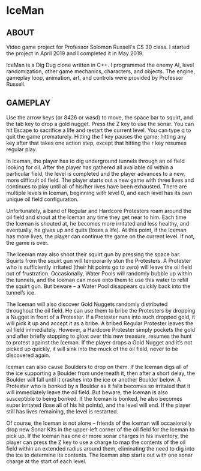 # IceMan

ABOUT
------
Video game project for Professor Solomon Russell's CS 30 class. I started the project in April 2019 and I completed it in May 2019. 

IceMan is a Dig Dug clone written in C++.  I programmed the enemy AI, level randomization, other game mechanics, characters, and objects. The engine, gameplay loop, animation, art, and controls were provided by Professor Russell.


GAMEPLAY
--------
Use the arrow keys (or 8426 or wasd) to move, the space bar to squirt, and the tab key to drop a gold nugget. Press the Z key to use the sonar. You can hit Escape to sacrifice a life and restart the current level. You can type q to quit the game prematurely. Hitting the f key pauses the game; hitting any key after that takes one action step, except that hitting the r key resumes regular play.

In Iceman, the player has to dig underground tunnels through an oil field looking for oil. After the player has gathered all available oil within a particular field, the level is completed and the player advances to a new, more difficult oil field. The player starts out a new game with three lives and continues to play until all of his/her lives have been exhausted. There are multiple levels in Iceman, beginning with level 0, and each level has its own unique oil field configuration.

Unfortunately, a band of Regular and Hardcore Protesters roam around the oil field and shout at the Iceman any time they get near to him. Each time the Iceman is shouted at, he becomes more irritated and less healthy, and eventually, he gives up and quits (loses a life). At this point, if the Iceman has more lives, the player can continue the game on the current level. If not, the game is over.

The Iceman may also shoot their squirt gun by pressing the space bar. Squirts from the squirt gun will temporarily stun the Protesters. A Protester who is sufficiently irritated (their hit points go to zero) will leave the oil field out of frustration. Occasionally, Water Pools will randomly bubble up within the tunnels, and the Iceman can move onto them to use this water to refill the squirt gun. But beware – a Water Pool disappears quickly back into the tunnel’s ice.

The Iceman will also discover Gold Nuggets randomly distributed throughout the oil field. He can use them to bribe the Protesters by dropping a Nugget in front of a Protester. If a Protester runs into such dropped gold, it will pick it up and accept it as a bribe. A bribed Regular Protester leaves the oil field immediately. However, a Hardcore Protester simply pockets the gold and after briefly stopping to gloat over this new treasure, resumes the hunt to protest against the Iceman. If the player drops a Gold Nugget and it’s not picked up quickly, it will sink into the muck of the oil field, never to be discovered again.

Iceman can also cause Boulders to drop on them. If the Iceman digs all of the ice supporting a Boulder from underneath it, then after a short delay, the Boulder will fall until it crashes into the ice or another Boulder below. A Protester who is bonked by a Boulder as it falls becomes so irritated that it will immediately leave the oil field. But beware, the Iceman is also susceptible to being bonked. If the Iceman is bonked, he also becomes super irritated (lose all of his hit points), and the level will end. If the player still has lives remaining, the level is restarted.

Of course, the Iceman is not alone – friends of the Iceman will occasionally drop new Sonar Kits in the upper-left corner of the oil field for the Iceman to pick up. If the Iceman has one or more sonar charges in his inventory, the player can press the Z key to use a charge to map the contents of the oil field within an extended radius around them, eliminating the need to dig into the ice to determine its contents. The Iceman also starts out with one sonar charge at the start of each level.
